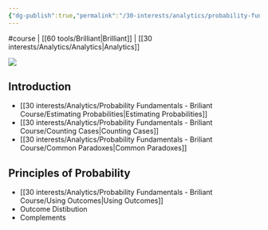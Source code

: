 ```yaml
---
{"dg-publish":true,"permalink":"/30-interests/analytics/probability-fundamentals-briliant-course/probability-fundamentals-briliant-course/","dgHomeLink":true,"dgPassFrontmatter":false}
---
```


#course | [[60 tools/Brilliant|Brilliant]] | [[30 interests/Analytics/Analytics|Analytics]]

![](https://i.imgur.com/ayQcEWp.png)

## Introduction
- [[30 interests/Analytics/Probability Fundamentals - Briliant Course/Estimating Probabilities|Estimating Probabilities]]
- [[30 interests/Analytics/Probability Fundamentals - Briliant Course/Counting Cases|Counting Cases]]
- [[30 interests/Analytics/Probability Fundamentals - Briliant Course/Common Paradoxes|Common Paradoxes]]
## Principles of Probability
- [[30 interests/Analytics/Probability Fundamentals - Briliant Course/Using Outcomes|Using Outcomes]]
- Outcome Distibution
- Complements